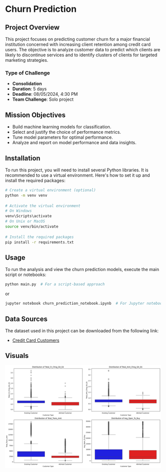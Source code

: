 # Churn Prediction

## Project Overview

This project focuses on predicting customer churn for a major financial institution concerned with increasing client retention among credit card users. The objective is to analyze customer data to predict which clients are likely to discontinue services and to identify clusters of clients for targeted marketing strategies.

### Type of Challenge

- **Consolidation**
- **Duration**: 5 days
- **Deadline**: 08/05/2024, 4:30 PM
- **Team Challenge**: Solo project

## Mission Objectives

- Build machine learning models for classification.
- Select and justify the choice of performance metrics.
- Tune model parameters for optimal performance.
- Analyze and report on model performance and data insights.

## Installation

To run this project, you will need to install several Python libraries. It is recommended to use a virtual environment. Here's how to set it up and install the required packages:

```bash
# Create a virtual environment (optional)
python -m venv venv

# Activate the virtual environment
# On Windows
venv\Scripts\activate
# On Unix or MacOS
source venv/bin/activate

# Install the required packages
pip install -r requirements.txt
```

## Usage

To run the analysis and view the churn prediction models, execute the main script or notebooks:

```bash
python main.py  # For a script-based approach
```

or

```bash
jupyter notebook churn_prediction_notebook.ipynb  # For Jupyter notebook
```

## Data Sources

The dataset used in this project can be downloaded from the following link:

- [Credit Card Customers](https://www.kaggle.com/datasets/sakshigoyal7/credit-card-customers)

## Visuals

![Distribution of Some Feature](image.png)
